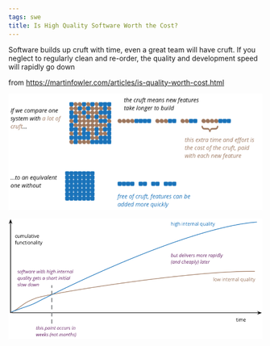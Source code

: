 ```yaml
---
tags: swe
title: Is High Quality Software Worth the Cost?
---
```


Software builds up cruft with time, even a great team will have cruft. If you neglect to regularly clean and re-order, the quality and development speed will rapidly go down  

from <https://martinfowler.com/articles/is-quality-worth-cost.html>

![](/assets/static/img/cruft-impact.png)

![](/assets/static/img/high-quality-goes-further.png)

